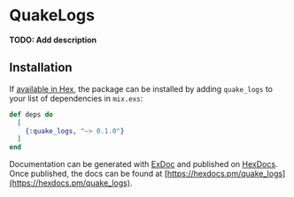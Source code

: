 # QuakeLogs

**TODO: Add description**

## Installation

If [available in Hex](https://hex.pm/docs/publish), the package can be installed
by adding `quake_logs` to your list of dependencies in `mix.exs`:

```elixir
def deps do
  [
    {:quake_logs, "~> 0.1.0"}
  ]
end
```

Documentation can be generated with [ExDoc](https://github.com/elixir-lang/ex_doc)
and published on [HexDocs](https://hexdocs.pm). Once published, the docs can
be found at [https://hexdocs.pm/quake_logs](https://hexdocs.pm/quake_logs).


